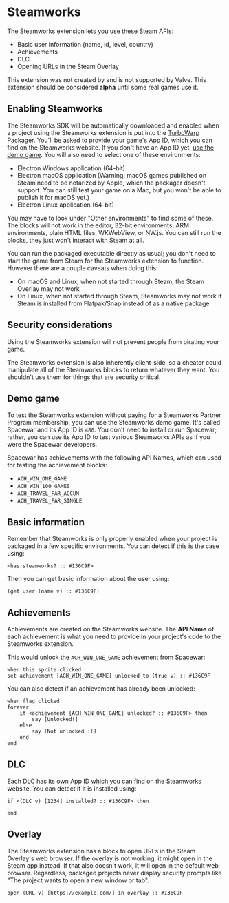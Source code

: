 # Steamworks

The Steamworks extension lets you use these Steam APIs:

 - Basic user information (name, id, level, country)
 - Achievements
 - DLC
 - Opening URLs in the Steam Overlay

This extension was not created by and is not supported by Valve. This extension should be considered **alpha** until some real games use it.

## Enabling Steamworks

The Steamworks SDK will be automatically downloaded and enabled when a project using the Steamworks extension is put into the [TurboWarp Packager](https://packager.turbowarp.org/). You'll be asked to provide your game's App ID, which you can find on the Steamworks website. If you don't have an App ID yet, [use the demo game](#demo-game). You will also need to select one of these environments:

 - Electron Windows application (64-bit)
 - Electron macOS application
   (Warning: macOS games published on Steam need to be notarized by Apple, which the packager doesn't support. You can still test your game on a Mac, but you won't be able to publish it for macOS yet.)
 - Electron Linux application (64-bit)

You may have to look under "Other environments" to find some of these. The blocks will not work in the editor, 32-bit environments, ARM environments, plain HTML files, WKWebView, or NW.js. You can still run the blocks, they just won't interact with Steam at all.

You can run the packaged executable directly as usual; you don't need to start the game from Steam for the Steamworks extension to function. However there are a couple caveats when doing this:

 - On macOS and Linux, when not started through Steam, the Steam Overlay may not work
 - On Linux, when not started through Steam, Steamworks may not work if Steam is installed from Flatpak/Snap instead of as a native package

## Security considerations

Using the Steamworks extension will not prevent people from pirating your game.

The Steamworks extension is also inherently client-side, so a cheater could manipulate all of the Steamworks blocks to return whatever they want. You shouldn't use them for things that are security critical.

## Demo game <a name="demo-game"></a>

To test the Steamworks extension without paying for a Steamworks Partner Program membership, you can use the Steamworks demo game. It's called Spacewar and its App ID is `480`. You don't need to install or run Spacewar; rather, you can use its App ID to test various Steamworks APIs as if you were the Spacewar developers.

Spacewar has achievements with the following API Names, which can used for testing the achievement blocks:

 - `ACH_WIN_ONE_GAME`
 - `ACH_WIN_100_GAMES`
 - `ACH_TRAVEL_FAR_ACCUM`
 - `ACH_TRAVEL_FAR_SINGLE`

## Basic information

Remember that Steamworks is only properly enabled when your project is packaged in a few specific environments. You can detect if this is the case using:

```scratch
<has steamworks? :: #136C9F>
```

Then you can get basic information about the user using:

```scratch
(get user (name v) :: #136C9F)
```

## Achievements

Achievements are created on the Steamworks website. The **API Name** of each achievement is what you need to provide in your project's code to the Steamworks extension.

This would unlock the `ACH_WIN_ONE_GAME` achievement from Spacewar:

```scratch
when this sprite clicked
set achievement [ACH_WIN_ONE_GAME] unlocked to (true v) :: #136C9F
```

You can also detect if an achievement has already been unlocked:

```scratch
when flag clicked
forever
    if <achievement [ACH_WIN_ONE_GAME] unlocked? :: #136C9F> then
        say [Unlocked!]
    else
        say [Not unlocked :(]
    end
end
```

## DLC

Each DLC has its own App ID which you can find on the Steamworks website. You can detect if it is installed using:

```scratch
if <(DLC v) [1234] installed? :: #136C9F> then

end
```

## Overlay

The Steamworks extension has a block to open URLs in the Steam Overlay's web browser. If the overlay is not working, it might open in the Steam app instead. If that also doesn't work, it will open in the default web browser. Regardless, packaged projects never display security prompts like "The project wants to open a new window or tab".

```scratch
open (URL v) [https://example.com/] in overlay :: #136C9F
```
